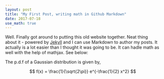 ```yaml
---
layout: post
title: "My First Post, writing math in Github Markdown"
date: 2017-07-18
use_math: true
---
```


Well. Finally got around to putting this old website together. Neat thing about it - powered by [Jekyll](http://jekyllrb.com) and I can use Markdown to author my posts. It actually is a lot easier than I thought it was going to be. It can hadle math as well with the help of mathjax. See below:

The p.d.f of a Gaussian distribution is given by,

$$
f(x) = \frac{1}{\sqrt{2\pi}} e^{-\frac{1}{2} x^2}
$$
